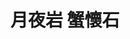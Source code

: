 ---
title: "月夜岩 蟹懷石"
description: "月夜岩 蟹懷石"
layout: shop
keywords:
  - 美食競賽
  - 台灣美食
  - 美食精選
datePublished: "2025-06-30"
dateModified: "2025-07-05"
city: "台北市"
district: "中山區"
address: "台北市中山區雙城街25巷9號1樓"
phone: "0225859221"
geo: "25.066281537588416, 121.52497056486794"
google_map: "https://maps.app.goo.gl/TCfbegMbxJroGo39A"
footinder: "https://footinder.com.tw/%e5%8f%b0%e5%8c%97%e5%b8%82%e4%b8%ad%e5%b1%b1%e5%8d%80/46905/"
official: "https://tsukiyoiwa.com/"
award:
  - name: "500盤"
    year: "2024"
    entries:
      - dishes:
          - "主鮮帝王蟹腳壽司"

---